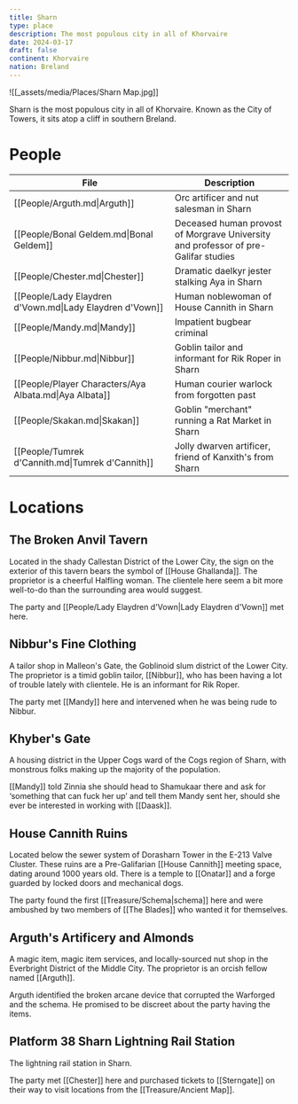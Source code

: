 ```yaml
---
title: Sharn
type: place
description: The most populous city in all of Khorvaire
date: 2024-03-17
draft: false
continent: Khorvaire
nation: Breland
---
```

![[_assets/media/Places/Sharn Map.jpg]]

Sharn is the most populous city in all of Khorvaire. Known as the City of Towers, it sits atop a cliff in southern Breland.
# People

<!-- QueryToSerialize: TABLE description as "Description" FROM "People" WHERE location = "Sharn" -->
<!-- SerializedQuery: TABLE description as "Description" FROM "People" WHERE location = "Sharn" -->

| File                                                     | Description                                                                        |
| -------------------------------------------------------- | ---------------------------------------------------------------------------------- |
| [[People/Arguth.md\|Arguth]]                             | Orc artificer and nut salesman in Sharn                                            |
| [[People/Bonal Geldem.md\|Bonal Geldem]]                 | Deceased human provost of Morgrave University and professor of pre-Galifar studies |
| [[People/Chester.md\|Chester]]                           | Dramatic daelkyr jester stalking Aya in Sharn                                      |
| [[People/Lady Elaydren d'Vown.md\|Lady Elaydren d'Vown]] | Human noblewoman of House Cannith in Sharn                                         |
| [[People/Mandy.md\|Mandy]]                               | Impatient bugbear criminal                                                         |
| [[People/Nibbur.md\|Nibbur]]                             | Goblin tailor and informant for Rik Roper in Sharn                                 |
| [[People/Player Characters/Aya Albata.md\|Aya Albata]]   | Human courier warlock from forgotten past                                          |
| [[People/Skakan.md\|Skakan]]                             | Goblin "merchant" running a Rat Market in Sharn                                    |
| [[People/Tumrek d'Cannith.md\|Tumrek d'Cannith]]         | Jolly dwarven artificer, friend of Kanxith's from Sharn                            |
<!-- SerializedQuery END -->

# Locations

## The Broken Anvil Tavern
Located in the shady Callestan District of the Lower City, the sign on the exterior of this tavern bears the symbol of [[House Ghallanda]]. The proprietor is a cheerful Halfling woman. The clientele here seem a bit more well-to-do than the surrounding area would suggest.

The party and [[People/Lady Elaydren d'Vown|Lady Elaydren d'Vown]] met here.
## Nibbur's Fine Clothing
A tailor shop in Malleon's Gate, the Goblinoid slum district of the Lower City. The proprietor is a timid goblin tailor, [[Nibbur]], who has been having a lot of trouble lately with clientele. He is an informant for Rik Roper.

The party met [[Mandy]] here and intervened when he was being rude to Nibbur.
## Khyber's Gate
A housing district in the Upper Cogs ward of the Cogs region of Sharn, with monstrous folks making up the majority of the population.

[[Mandy]] told Zinnia she should head to Shamukaar there and ask for ‘something that can fuck her up’ and tell them Mandy sent her, should she ever be interested in working with [[Daask]].  
## House Cannith Ruins
Located below the sewer system of Dorasharn Tower in the E-213 Valve Cluster. These ruins are a Pre-Galifarian [[House Cannith]] meeting space, dating around 1000 years old. There is a temple to [[Onatar]] and a forge guarded by locked doors and mechanical dogs.

The party found the first [[Treasure/Schema|schema]] here and were ambushed by two members of [[The Blades]] who wanted it for themselves.
## Arguth's Artificery and Almonds
A magic item, magic item services, and locally-sourced nut shop in the Everbright District of the Middle City. The proprietor is an orcish fellow named [[Arguth]].

Arguth identified the broken arcane device that corrupted the Warforged and the schema. He promised to be discreet about the party having the items.
## Platform 38 Sharn Lightning Rail Station
The lightning rail station in Sharn.

The party met [[Chester]] here and purchased tickets to [[Sterngate]] on their way to visit locations from the [[Treasure/Ancient Map]].